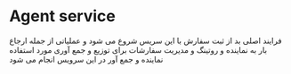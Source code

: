 # Agent service

فرایند اصلی بد از ثبت سفارش با این سریس شروع می شود و عملیاتی از جمله ارجاع بار به نماینده و روتینگ و مدیریت سفارشات برای توزیع و جمع آوری مورد استفاده نماینده و جمع آور در این سرویس انجام می شود 
